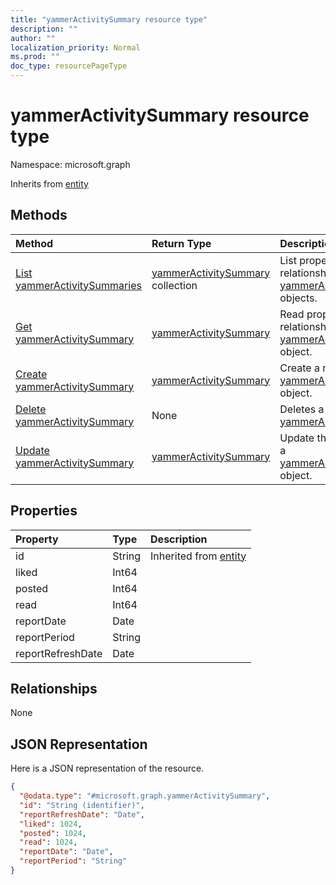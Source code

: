 ```yaml
---
title: "yammerActivitySummary resource type"
description: ""
author: ""
localization_priority: Normal
ms.prod: ""
doc_type: resourcePageType
---
```


# yammerActivitySummary resource type


Namespace: microsoft.graph




Inherits from [entity](../resources/entity.md)

## Methods
|Method|Return Type|Description|
|:---|:---|:---|
|[List yammerActivitySummaries](../api/yammeractivitysummary-list.md)|[yammerActivitySummary](../resources/yammeractivitysummary.md) collection|List properties and relationships of the [yammerActivitySummary](../resources/yammeractivitysummary.md) objects.|
|[Get yammerActivitySummary](../api/yammeractivitysummary-get.md)|[yammerActivitySummary](../resources/yammeractivitysummary.md)|Read properties and relationships of the [yammerActivitySummary](../resources/yammeractivitysummary.md) object.|
|[Create yammerActivitySummary](../api/yammeractivitysummary-create.md)|[yammerActivitySummary](../resources/yammeractivitysummary.md)|Create a new [yammerActivitySummary](../resources/yammeractivitysummary.md) object.|
|[Delete yammerActivitySummary](../api/yammeractivitysummary-delete.md)|None|Deletes a [yammerActivitySummary](../resources/yammeractivitysummary.md).|
|[Update yammerActivitySummary](../api/yammeractivitysummary-update.md)|[yammerActivitySummary](../resources/yammeractivitysummary.md)|Update the properties of a [yammerActivitySummary](../resources/yammeractivitysummary.md) object.|

## Properties
|Property|Type|Description|
|:---|:---|:---|
|id|String| Inherited from [entity](../resources/entity.md)|
|liked|Int64||
|posted|Int64||
|read|Int64||
|reportDate|Date||
|reportPeriod|String||
|reportRefreshDate|Date||

## Relationships
None

## JSON Representation
Here is a JSON representation of the resource.
<!-- {
  "blockType": "resource",
  "keyProperty": "id",
  "@odata.type": "microsoft.graph.yammerActivitySummary",
  "baseType": "microsoft.graph.entity",
  "openType": false
}
-->
``` json
{
  "@odata.type": "#microsoft.graph.yammerActivitySummary",
  "id": "String (identifier)",
  "reportRefreshDate": "Date",
  "liked": 1024,
  "posted": 1024,
  "read": 1024,
  "reportDate": "Date",
  "reportPeriod": "String"
}
```

